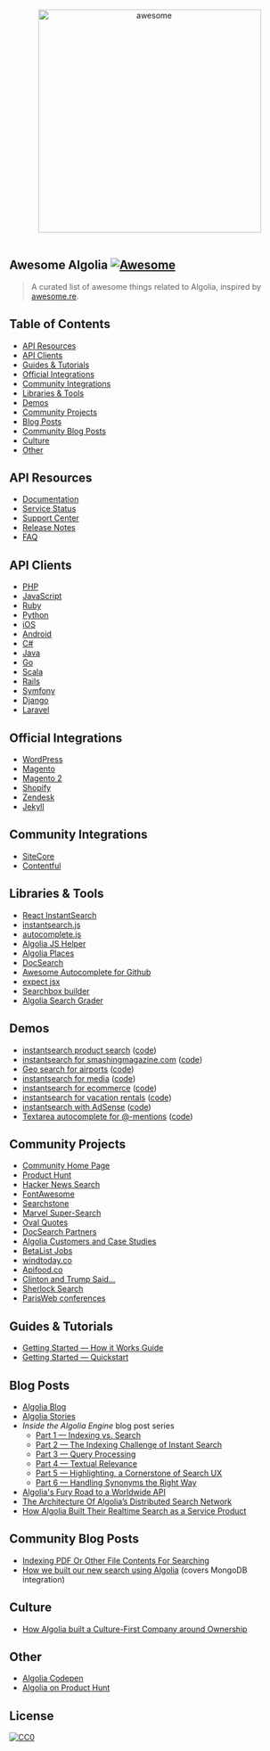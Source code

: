 <p align="center">
  <br>
  <img width="400" src="https://rawgit.com/algolia/awesome-algolia/master/logo.png?v=2" alt="awesome">
  <br>
  <br>
</p>

## Awesome Algolia [![Awesome](https://cdn.rawgit.com/sindresorhus/awesome/d7305f38d29fed78fa85652e3a63e154dd8e8829/media/badge.svg)](https://github.com/sindresorhus/awesome)

> A curated list of awesome things related to Algolia, inspired by [awesome.re](http://awesome.re).

## Table of Contents

- [API Resources](#api-resources)
- [API Clients](#api-clients)
- [Guides & Tutorials](#guides--tutorials)
- [Official Integrations](#official-integrations)
- [Community Integrations](#community-integrations)
- [Libraries & Tools](#libraries--tools)
- [Demos](#demos)
- [Community Projects](#community-projects)
- [Blog Posts](#blog-posts)
- [Community Blog Posts](#community-blog-posts)
- [Culture](#culture)
- [Other](#other)

## API Resources

- [Documentation](https://www.algolia.com/doc/)
- [Service Status](https://status.algolia.com/)
- [Support Center](https://www.algolia.com/support)
- [Release Notes](https://www.algolia.com/changes)
- [FAQ](https://www.algolia.com/doc/faq)

## API Clients

- [PHP](https://github.com/algolia/algoliasearch-client-php)
- [JavaScript](https://github.com/algolia/algoliasearch-client-js)
- [Ruby](https://github.com/algolia/algoliasearch-client-ruby)
- [Python](https://github.com/algolia/algoliasearch-client-python)
- [iOS](https://github.com/algolia/algoliasearch-client-swift)
- [Android](https://github.com/algolia/algoliasearch-client-android)
- [C#](https://github.com/algolia/algoliasearch-client-csharp)
- [Java](https://github.com/algolia/algoliasearch-client-java-2)
- [Go](https://github.com/algolia/algoliasearch-client-go)
- [Scala](https://github.com/algolia/algoliasearch-client-scala)
- [Rails](https://github.com/algolia/algoliasearch-rails)
- [Symfony](https://github.com/algolia/AlgoliaSearchBundle)
- [Django](https://github.com/algolia/algoliasearch-django)
- [Laravel](https://github.com/algolia/algoliasearch-laravel)

## Official Integrations

- [WordPress](https://community.algolia.com/wordpress)
- [Magento](https://community.algolia.com/magento/)
- [Magento 2](https://community.algolia.com/magento/)
- [Shopify](https://community.algolia.com/shopify/)
- [Zendesk](https://community.algolia.com/zendesk/)
- [Jekyll](https://github.com/algolia/algoliasearch-jekyll)

## Community Integrations

- [SiteCore](https://github.com/dharnitski/Sitecore.Algolia)
- [Contentful](https://github.com/drublic/contentful-to-algolia)

## Libraries & Tools

- [React InstantSearch](https://community.algolia.com/instantsearch.js/react/)
- [instantsearch.js](https://community.algolia.com/instantsearch.js/)
- [autocomplete.js](https://github.com/algolia/autocomplete.js)
- [Algolia JS Helper](https://community.algolia.com/algoliasearch-helper-js/)
- [Algolia Places](https://community.algolia.com/places/)
- [DocSearch](https://community.algolia.com/docsearch/)
- [Awesome Autocomplete for Github](https://github.algolia.com/)
- [expect jsx](https://github.com/algolia/expect-jsx)
- [Searchbox builder](http://shipow.github.io/searchbox/)
- [Algolia Search Grader](https://grader.algolia.com/)

## Demos

- [instantsearch product search](https://demos.algolia.com/instant-search-demo/) ([code](https://github.com/algolia/instant-search-demo))
- [instantsearch for smashingmagazine.com](https://community.algolia.com/demo-smashingmagazine/) ([code](https://github.com/algolia/demo-smashingmagazine/))
- [Geo search for airports](https://demos.algolia.com/geo-search-demo/) ([code](https://github.com/algolia/demo-geo-search))
- [instantsearch for media](https://community.algolia.com/instantsearch.js/examples/media/) ([code](https://github.com/algolia/instantsearch.js/tree/master/docs/examples/media))
- [instantsearch for ecommerce](https://community.algolia.com/instantsearch.js/examples/e-commerce/) ([code](https://github.com/algolia/instantsearch.js/tree/master/docs/examples/e-commerce))
- [instantsearch for vacation rentals](https://community.algolia.com/instantsearch.js/examples/tourism/) ([code](https://github.com/algolia/instantsearch.js/tree/master/docs/examples/tourism))
- [instantsearch with AdSense](https://demo.algolia.com/examples/instant-search-google-adsense/) ([code](https://github.com/algolia/examples/tree/master/instant-search/google-adsense))
- [Textarea autocomplete for @-mentions](https://community.algolia.com/demo-textarea-autocomplete/) ([code](https://github.com/algolia/demo-textarea-autocomplete))

## Community Projects

- [Community Home Page](https://community.algolia.com/)
- [Product Hunt](https://www.producthunt.com/search/posts)
- [Hacker News Search](https://hn.algolia.com/)
- [FontAwesome](http://fontawesome.io/icons/)
- [Searchstone](http://searchstone.io/)
- [Marvel Super-Search](https://community.algolia.com/marvel-search/)
- [Oval Quotes](http://oval-quotes.dzello.com/)
- [DocSearch Partners](https://community.algolia.com/docsearch/)
- [Algolia Customers and Case Studies](https://www.algolia.com/customers)
- [BetaList Jobs](https://betalist.com/jobs)
- [windtoday.co](https://windtoday.co)
- [Apifood.co](http://apifood.co)
- [Clinton and Trump Said...](http://clintonandtrumpsaid.com)
- [Sherlock Search](http://pixelastic.github.io/sherlock-search/)
- [ParisWeb conferences](https://pixelastic.github.io/parisweb/)

## Guides & Tutorials
- [Getting Started — How it Works Guide](https://www.algolia.com/doc/guides/getting-started/how-it-works)
- [Getting Started — Quickstart](https://www.algolia.com/doc/guides/getting-started/quick-start)

## Blog Posts
- [Algolia Blog](https://blog.algolia.com/)
- [Algolia Stories](https://stories.algolia.com/)
- *Inside the Algolia Engine* blog post series
  - [Part 1 — Indexing vs. Search](https://blog.algolia.com/inside-the-algolia-engine-part-1-indexing-vs-search/)
  - [Part 2 — The Indexing Challenge of Instant Search](https://blog.algolia.com/inside-the-algolia-engine-part-2-the-indexing-challenge-of-instant-search/)
  - [Part 3 — Query Processing](https://blog.algolia.com/inside-the-algolia-engine-part-3-query-processing/)
  - [Part 4 — Textual Relevance](https://blog.algolia.com/inside-the-algolia-enginepart-4-textual-relevance/)
  - [Part 5 — Highlighting, a Cornerstone of Search UX](https://blog.algolia.com/inside-the-algolia-engine-part-5-highlighting-a-cornerstone-to-search-ux/)
  - [Part 6 — Handling Synonyms the Right Way](https://blog.algolia.com/inside-the-engine-part-6-handling-synonyms-the-right-way/)  
- [Algolia's Fury Road to a Worldwide API](https://stories.algolia.com/algolia-s-fury-road-to-a-worldwide-api-c1536c46f3a5)
- [The Architecture Of Algolia’s Distributed Search Network](http://highscalability.com/blog/2015/3/9/the-architecture-of-algolias-distributed-search-network.html)
- [How Algolia Built Their Realtime Search as a Service Product](http://stackshare.io/posts/how-algolia-built-their-realtime-search-as-a-service-product)

## Community Blog Posts

- [Indexing PDF Or Other File Contents For Searching](https://medium.com/@obahareth/indexing-pdf-or-other-file-contents-for-searching-b2499c23568f#.ekfy6dw1s)
- [How we built our new search using Algolia](https://hashnode.com/post/how-we-built-our-new-search-using-algolia-cinemi2300008e153l9i6gxj6) (covers MongoDB integration)

## Culture

- [How Algolia built a Culture-First Company around Ownership](https://stories.algolia.com/how-algolia-built-a-culture-first-company-around-ownership-eee6623b1b6)

## Other 
- [Algolia Codepen](https://codepen.io/team/algolia/)
- [Algolia on Product Hunt](https://lukyvj.github.io/algolia-ph/)

## License

[![CC0](https://i.creativecommons.org/p/zero/1.0/88x31.png)](https://creativecommons.org/publicdomain/zero/1.0/)

